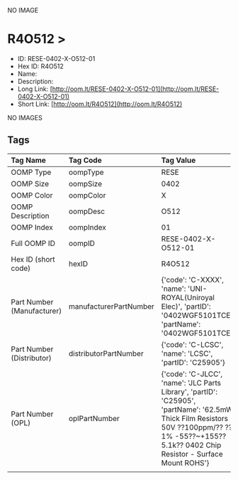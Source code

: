 


  
NO IMAGE  
# R4O512 > 

- ID: RESE-0402-X-O512-01
- Hex ID: R4O512
- Name: 
- Description: 
- Long Link: [http://oom.lt/RESE-0402-X-O512-01](http://oom.lt/RESE-0402-X-O512-01)
- Short Link: [http://oom.lt/R4O512](http://oom.lt/R4O512)
  
NO IMAGES  
## Tags
  

|Tag Name|Tag Code|Tag Value|
| :--- | :--- | :--- |
|OOMP Type|oompType|RESE|
|OOMP Size|oompSize|0402|
|OOMP Color|oompColor|X|
|OOMP Description|oompDesc|O512|
|OOMP Index|oompIndex|01|
|Full OOMP ID|oompID|RESE-0402-X-O512-01|
|Hex ID (short code)|hexID|R4O512|
|Part Number (Manufacturer)|manufacturerPartNumber|{'code': 'C-XXXX', 'name': 'UNI-ROYAL(Uniroyal Elec)', 'partID': '0402WGF5101TCE', 'partName': '0402WGF5101TCE'}|
|Part Number (Distributor)|distributorPartNumber|{'code': 'C-LCSC', 'name': 'LCSC', 'partID': 'C25905'}|
|Part Number (OPL)|oplPartNumber|{'code': 'C-JLCC', 'name': 'JLC Parts Library', 'partID': 'C25905', 'partName': '62.5mW Thick Film Resistors 50V ??100ppm/?? ??1% -55??~+155?? 5.1k?? 0402  Chip Resistor - Surface Mount ROHS'}|
||||
